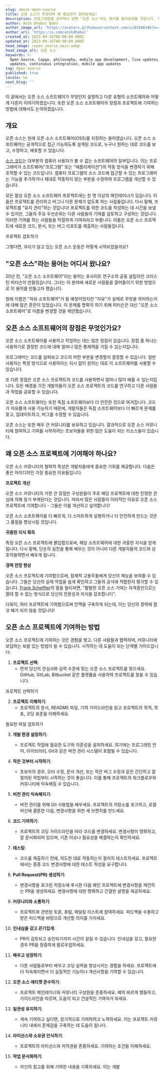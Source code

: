 ```yaml
---
slug: about-open-source
title: 오픈 소스가 무엇이며 왜 중요한지 알아보세요!
description: 프로그래밍을 공부하다 보면 "오픈 소스"라는 용어를 들어보셨을 것입니다. 하지만 이것이 실제로 의미하는 것은 무엇일까요?
author: Anik Dhabal Babu
author_image_url: 'https://avatars.githubusercontent.com/u/81948346?v=4'
author_url: 'https://x.com/anikdhabal'
created_at: 2023-09-16T00:00:00.000Z
updated_at: 2023-09-16T00:00:00.000Z
head_image: /open_source_main.webp
head_image_alt: 오픈 소스
keywords: >-
  Open Source, Capgo, philosophy, mobile app development, live updates, OTA
  updates, continuous integration, mobile app updates
tag: Open Source
published: true
locale: ko
next_blog: ''
---
```

이 글에서는 오픈 소스 소프트웨어가 무엇인지 설명하고 다른 유형의 소프트웨어와 어떻게 다른지 이야기하겠습니다. 또한 오픈 소스 소프트웨어의 장점과 프로젝트에 기여하는 방법에 대해서도 논의하겠습니다.

## 개요

오픈 소스는 원래 오픈 소스 소프트웨어(OSS)를 지칭하는 용어였습니다. 오픈 소스 소프트웨어는 공개적으로 접근 가능하도록 설계된 코드로, 누구나 원하는 대로 코드를 보고, 수정하고, 배포할 수 있습니다.

[소스 코드](https://github.com/cap-go/capacitor-updater/)는 대부분의 컴퓨터 사용자가 볼 수 없는 소프트웨어의 일부입니다. 이는 프로그래머가 소프트웨어("프로그램" 또는 "애플리케이션")의 작동 방식을 변경하기 위해 조작할 수 있는 코드입니다. 컴퓨터 프로그램의 소스 코드에 접근할 수 있는 프로그래머는 기능을 추가하거나 제대로 작동하지 않는 부분을 수정하여 프로그램을 개선할 수 있습니다.

모든 활성 오픈 소스 소프트웨어 프로젝트에는 한 명 이상의 메인테이너가 있습니다. 이들은 프로젝트를 관리하고 버그나 다른 문제가 없도록 하는 사람들입니다. 다시 말해, 프로젝트를 "유지 관리"하는 것입니다! 프로젝트를 위한 코드를 작성하는 데 시간을 보낼 수 있지만, 그들의 주요 우선순위는 다른 사람들의 기여를 검토하고 구성하는 것입니다. 이러한 기여를 하는 사람들을 적절하게 기여자라고 부릅니다. 이들은 오픈 소스 프로젝트에 새로운 코드, 문서, 또는 버그 리포트를 제출하는 사람들입니다.

<Steps>
  <Step>프로젝트 검토하기</Step>
</Steps>

그렇다면, 우리가 알고 있는 오픈 소스 운동은 어떻게 시작되었을까요?

## "오픈 소스"라는 용어는 어디서 왔나요?

20년 전, "오픈 소스 소프트웨어"라는 용어는 포사이트 연구소의 공동 설립자인 크리스틴 피터슨이 만들었습니다. 그녀는 이 분야에 새로운 사람들을 끌어들이기 위한 방법으로 이 용어를 만들고자 했습니다.

원래 이름은 "자유 소프트웨어"가 될 예정이었지만 "자유"가 실제로 무엇을 의미하는지에 대해 많은 혼란이 있었습니다. 이 문제를 명확히 하기 위해 피터슨은 대신 "오픈 소스 소프트웨어"로 이름을 변경할 것을 제안했습니다.

## 오픈 소스 소프트웨어의 장점은 무엇인가요?

오픈 소스 소프트웨어를 사용하고 작업하는 데는 많은 장점이 있습니다. 장점 중 하나는 사용하기로 결정한 코드에 대해 얼마나 많은 통제력을 가질 수 있는지입니다.

프로그래머는 코드를 살펴보고 코드의 어떤 부분을 변경할지 결정할 수 있습니다. 일반 사용자는 특정 방식으로 사용하라는 지시 없이 원하는 대로 이 소프트웨어를 사용할 수 있습니다.

또 다른 장점은 오픈 소스 프로젝트의 코드를 사용하면서 얼마나 많이 배울 수 있는지입니다. 모든 배경을 가진 개발자들이 오픈 소스 프로젝트의 코드를 연구하고 다른 사람들과 작업을 공유할 수 있습니다.

오픈 소스 소프트웨어는 또한 독점 소프트웨어보다 더 안전한 것으로 여겨집니다. 코드가 자유롭게 사용 가능하기 때문에, 개발자들은 독점 소프트웨어보다 더 빠르게 문제를 찾고, 업데이트하고, 버그를 수정할 수 있습니다.

오픈 소스는 또한 매우 큰 커뮤니티를 보유하고 있습니다. 결과적으로 오픈 소스 커뮤니티에 참여하고 기여를 시작하려는 초보자들을 위한 많은 도움이 되는 리소스들이 있습니다.

## 왜 오픈 소스 프로젝트에 기여해야 하나요?

오픈 소스 커뮤니티의 협력적 특성은 개발자들에게 중요한 기회를 제공합니다. 다음은 좋은 아이디어인 가장 중요한 이유들입니다.

**프로젝트 개선**

오픈 소스 커뮤니티의 가장 큰 장점은 구성원들이 주로 해당 프로젝트에 대한 진정한 관심에 의해 동기 부여된다는 것입니다. 따라서 많은 사람들이 이타적인 이유로 오픈 소스 프로젝트에 기여합니다 - 그들은 이를 개선하고 싶어합니다!

오픈 소스 소프트웨어를 더 빠르게, 더 스마트하게 실행하거나 더 안전하게 만드는 것은 그 품질을 향상시킬 것입니다.

**귀중한 지식 획득**

특정 오픈 소스 프로젝트에 몰입함으로써, 해당 소프트웨어에 대한 귀중한 지식을 얻게 됩니다. 다시 말해, 단순히 실천을 통해 배우는 것이 아니라 다른 개발자들의 코드와 상호작용하면서 배우게 됩니다.

**경력 전망 향상**

오픈 소스 프로젝트에 기여함으로써, 잠재적 고용주들에게 당신의 재능을 보여줄 수 있습니다. 그들은 당신의 실제 작업을 쉽게 확인하고 그들의 공석에 적합한지 평가할 수 있습니다. [Frank Scheffler](https://medium.com/digitalfrontiers/5-reasons-why-you-should-contribute-to-open-source-projects-2f65443b4077/)의 말을 빌리자면, "활발한 오픈 소스 기여는 자격증만으로는 절대 할 수 없는 방식으로 당신의 전문성과 지식을 강조합니다".

더욱이, 여러 프로젝트에 기여함으로써 인맥을 구축하게 되는데, 이는 당신의 경력에 결코 해가 되지 않을 것입니다!

## 오픈 소스 프로젝트에 기여하는 방법

오픈 소스 프로젝트에 기여하는 것은 경험을 쌓고, 다른 사람들과 협력하며, 커뮤니티에 보답하는 보람 있는 방법이 될 수 있습니다. 시작하는 데 도움이 되는 단계별 가이드입니다:

1. **프로젝트 선택**:
   - 먼저 당신의 관심사와 실력 수준에 맞는 오픈 소스 프로젝트를 찾으세요. GitHub, GitLab, Bitbucket 같은 플랫폼을 사용하여 프로젝트를 찾을 수 있습니다.

<Steps>
  <Step>프로젝트 선택하기</Step>
</Steps>

2. **프로젝트 이해하기**:
   - 프로젝트의 문서, README 파일, 기여 가이드라인을 읽고 프로젝트의 목적, 목표, 코딩 표준을 이해하세요.

<Steps>
  <Step>필요한 파일 검토하기</Step>
</Steps>

3. **개발 환경 설정하기**:
   - 프로젝트 작업에 필요한 도구와 의존성을 설치하세요. 여기에는 프로그래밍 언어, 라이브러리, Git과 같은 버전 관리 시스템이 포함될 수 있습니다.

4. **작은 것부터 시작하기**:
   - 초보자의 경우, 오타 수정, 문서 개선, 또는 작은 버그 수정과 같은 간단하고 잘 정의된 작업부터 시작하는 것이 좋습니다. 이를 통해 프로젝트의 워크플로우와 커뮤니티에 익숙해질 수 있습니다.

5. **버전 관리 익숙해지기**:
   - 버전 관리를 위해 Git 사용법을 배우세요. 프로젝트의 저장소를 포크하고, 로컬 머신에 클론한 다음, 변경사항을 위한 새 브랜치를 만드세요.

6. **코드 기여하기**:
   - 프로젝트의 코딩 가이드라인을 따라 코드를 변경하세요. 변경사항이 명확하고, 잘 문서화되어 있으며, 기존 이슈나 필요성을 해결하는지 확인하세요.

7. **테스팅**:
   - 코드를 제출하기 전에, 의도한 대로 작동하는지 철저히 테스트하세요. 프로젝트에서는 종종 코드 변경사항에 대한 테스트 작성을 요구합니다.

8. **Pull Request(PR) 생성하기**:
   - 변경사항을 포크된 저장소에 푸시한 다음 메인 프로젝트에 변경사항을 제안하는 PR을 생성하세요. 변경사항에 대한 명확하고 간결한 설명을 제공하세요.

9. **커뮤니티와 소통하기**:
   - 프로젝트와 관련된 토론, 포럼, 메일링 리스트에 참여하세요. 피드백을 수용하고 받은 피드백을 바탕으로 개선할 의지를 가지세요.

10. **인내심을 갖고 끈기있게**:
    - PR이 검토되고 승인되기까지 시간이 걸릴 수 있습니다. 인내심을 갖고, 필요한 경우 PR을 정중하게 팔로우업하세요.

11. **배우고 성장하기**:
    - 다른 사람들로부터 배우고 코딩 실력을 향상시키는 경험을 하세요. 프로젝트에 더 익숙해지면서 더 실질적인 기능이나 개선사항을 기여할 수 있습니다.

12. **오픈 소스 에티켓 준수하기**:
    - 프로젝트 메인테이너와 커뮤니티 구성원을 존중하세요. 예의 바르게 행동하고, 가이드라인을 따르며, 도움이 되고 건설적인 기여자가 되세요.

13. **일관성 유지하기**:
    - 계속 기여하고 싶다면, 정기적으로 기여하려고 노력하세요. 이는 프로젝트 커뮤니티 내에서 존재감을 구축하는 데 도움이 됩니다.

14. **라이선스와 소유권 인식하기**:
    - 프로젝트의 라이선스와 저작권을 존중하세요. 기여하는 조건을 이해하세요.

15. **작업 문서화하기**:
    - 자신의 참고를 위해 기여한 내용을 기록하세요. 이는 개발
